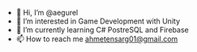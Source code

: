 - 👋 Hi, I’m @aegurel
- 👀 I’m interested in Game Development with Unity
- 🌱 I’m currently learning C# PostreSQL and Firebase
- 📫 How to reach me ahmetensarg01@gmail.com

<!---
aegurel/aegurel is a ✨ special ✨ repository because its `README.md` (this file) appears on your GitHub profile.
You can click the Preview link to take a look at your changes.
--->
